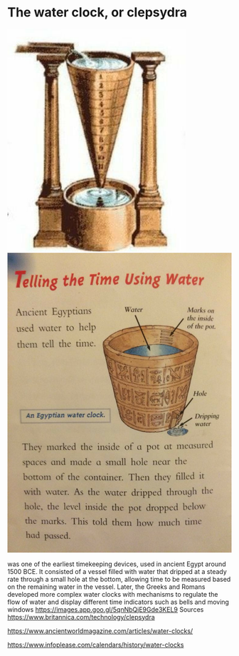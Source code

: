 # The water clock, or clepsydra
<img src="https://github.com/MMT-Community/Resources/blob/main/images/water-clock1.jpg" width="400"/> <img src="https://github.com/MMT-Community/Resources/blob/main/images/water-clock2.jpg" width="600"/>


was one of the earliest timekeeping devices, used in ancient Egypt around 1500 BCE. It consisted of a vessel filled with water that dripped at a steady rate through a small hole at the bottom, allowing time to be measured based on the remaining water in the vessel. Later, the Greeks and Romans developed more complex water clocks with mechanisms to regulate the flow of water and display different time indicators such as bells and moving windows
https://images.app.goo.gl/5qnNbQjE9Gde3KEL9
Sources 
https://www.britannica.com/technology/clepsydra

https://www.ancientworldmagazine.com/articles/water-clocks/

https://www.infoplease.com/calendars/history/water-clocks
